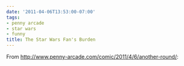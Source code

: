 ```yaml
---
date: '2011-04-06T13:53:00-07:00'
tags:
- penny arcade
- star wars
- funny
title: The Star Wars Fan's Burden
---
```


From http://www.penny-arcade.com/comic/2011/4/6/another-round/:
